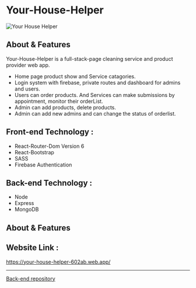 <h1>Your-House-Helper</h2>

![Your House Helper](https://user-images.githubusercontent.com/76776058/147998768-44139c29-64a1-4871-8cc0-7de42adc2bf5.png)

<h2>About & Features </h2>

Your-House-Helper is a full-stack-page cleaning service and product provider web app.
<ul>
<li>
  Home page product show and Service catagories.
</li>
<li>
  Login system with firebase, private routes and dashboard for admins and users.
</li>
<li>
  Users can order products. And Services can make submissions by appointment, monitor their orderList.
</li>
 <li>
  Admin can add products, delete products.
</li>
 <li>
  Admin can add new admins and can change the status of orderlist.
</li>
</ul>

<h2>Front-end Technology :</h2>

<ul>
<li>
  React-Router-Dom Version 6
</li>
<li>
  React-Bootstrap
</li>
<li>
  SASS
</li>
<li>
  Firebase Authentication
</li>
</ul>

<h2>Back-end Technology :</h2>

<ul>
<li>
  Node
</li>
<li>
  Express
</li>
<li>
  MongoDB
</li>
</ul>


<h2>About & Features</h2>
<h2>Website Link :</h2> <a href="https://your-house-helper-602ab.web.app/">https://your-house-helper-602ab.web.app/</a>

<br>
<hr>

</h2> <a href="https://github.com/YeasinHowladerEmon/House-helper-server">Back-end repository</a>
